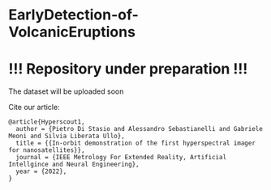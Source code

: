 # EarlyDetection-of-VolcanicEruptions

# !!! Repository under preparation !!!

The dataset will be uploaded soon




Cite our article:

    @article{Hyperscout1,
      author = {Pietro Di Stasio and Alessandro Sebastianelli and Gabriele Meoni and Silvia Liberata Ullo},
      title = {{In-orbit demonstration of the first hyperspectral imager for nanosatellites}},
      journal = {IEEE Metrology For Extended Reality, Artificial Intellgince and Neural Engineering},
      year = {2022},
    }
  
